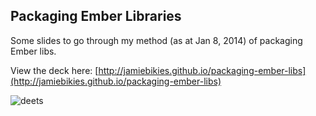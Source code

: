 ## Packaging Ember Libraries

Some slides to go through my method (as at Jan 8, 2014) of packaging Ember libs.

View the deck here: [http://jamiebikies.github.io/packaging-ember-libs](http://jamiebikies.github.io/packaging-ember-libs)

![deets](http://snappys.s3.amazonaws.com/deets.jpg)



